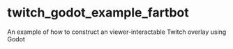 # twitch_godot_example_fartbot
An example of how to construct an viewer-interactable Twitch overlay using Godot 
